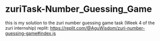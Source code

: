 # zuriTask-Number_Guessing_Game
this is my solution to the zuri number guessing game task (Week 4 of the zuri internship)
replit: https://replit.com/@AguWisdom/zuri-number-guessing-game#index.js
